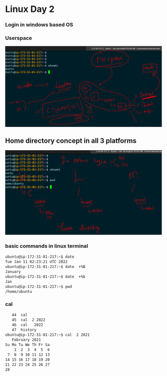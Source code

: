 # Linux Day 2

### Login in windows based OS 

### Userspace 

<img src="win.png">

## Home directory concept in all 3 platforms 

<img src="home.png">

### basic commands in linux terminal 

```
ubuntu@ip-172-31-81-217:~$ date
Tue Jan 11 02:23:21 UTC 2022
ubuntu@ip-172-31-81-217:~$ date  +%B
January
ubuntu@ip-172-31-81-217:~$ date  +%b
Jan
ubuntu@ip-172-31-81-217:~$ pwd
/home/ubuntu

```

### cal 

```
   44  cal
   45  cal  2 2022
   46  cal   2022
   47  history 
ubuntu@ip-172-31-81-217:~$ cal  2 2021
   February 2021      
Su Mo Tu We Th Fr Sa  
    1  2  3  4  5  6  
 7  8  9 10 11 12 13  
14 15 16 17 18 19 20  
21 22 23 24 25 26 27  
28                    

```


